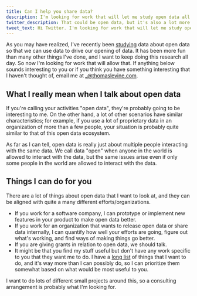 ```yaml
---
title: Can I help you share data?
description: I'm looking for work that will let me study open data all day.
twitter_description: That could be open data, but it's also a lot more.
tweet_text: Hi Twitter. I'm looking for work that will let me study open data all day.
---
```

As you may have realized, I've recently been [studying](/open-data)
data about open data so that we can use data to drive our opening of
data. It has been more fun than many other things I've done, and I
want to keep doing this research all day. So now I'm looking for work
that will allow that. If anything below sounds interesting to you or
if you think you have something interesting that I haven't thought of,
email me at [\_@thomaslevine.com](mailto:_@thomaslevine.com).

## What I really mean when I talk about open data
If you're calling your activities "open data", they're probably going
to be interesting to me. On the other hand, a lot of other scenarios
have similar characteristics; for example, if you use a lot of proprietary data
in an organization of more than a few people, your situation is
probably quite similar to that of this open data ecosystem.

As far as I can tell, open data is really just about multiple people
interacting with the same data. We call data "open" when anyone in the
world is allowed to interact with the data, but the same issues arise
even if only some people in the world are allowed to interact with the data.

## Things I can do for you
There are a lot of things about open data that I want to look at,
and they can be aligned with quite a many different efforts/organizations.

* If you work for a software company, I can prototype or implement new
    features in your product to make open data better.
* If you work for an organization that wants to release open data
    or share data internally,
    I can quantify how well your efforts are going, figure out what's
    working, and find ways of making things go better.
* If you are giving grants in relation to open data, we should talk.
* It might be that you find my stuff useful but don't have any work
    specific to you that they want me to do. I have a
    [long list](https://github.com/tlevine/open-data-things) of things
    that I want to do, and it's way more than I can possibly do, so
    I can prioritize them somewhat based on what would be most useful
    to you.

I want to do lots of different small projects around this, so a
consulting arrangement is probably what I'm looking for.
